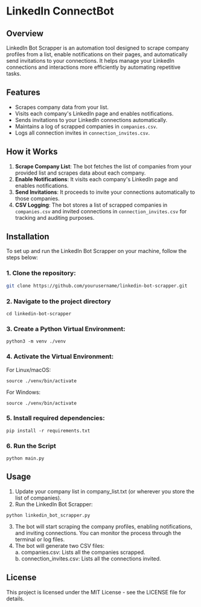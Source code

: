 # LinkedIn ConnectBot

## Overview

LinkedIn Bot Scrapper is an automation tool designed to scrape company profiles from a list, enable notifications on their pages, and automatically send invitations to your connections. It helps manage your LinkedIn connections and interactions more efficiently by automating repetitive tasks.

## Features

- Scrapes company data from your list.
- Visits each company's LinkedIn page and enables notifications.
- Sends invitations to your LinkedIn connections automatically.
- Maintains a log of scrapped companies in `companies.csv`.
- Logs all connection invites in `connection_invites.csv`.

## How it Works

1. **Scrape Company List**: The bot fetches the list of companies from your provided list and scrapes data about each company.
2. **Enable Notifications**: It visits each company's LinkedIn page and enables notifications.
3. **Send Invitations**: It proceeds to invite your connections automatically to those companies.
4. **CSV Logging**: The bot stores a list of scrapped companies in `companies.csv` and invited connections in `connection_invites.csv` for tracking and auditing purposes.

## Installation

To set up and run the LinkedIn Bot Scrapper on your machine, follow the steps below:

### 1. Clone the repository:

```bash
git clone https://github.com/yourusername/linkedin-bot-scrapper.git
```

### 2. Navigate to the project directory

```
cd linkedin-bot-scrapper
```

### 3. Create a Python Virtual Environment:

```
python3 -m venv ./venv
```

### 4. Activate the Virtual Environment:

For Linux/macOS:

```
source ./venv/bin/activate
```

For Windows:

```
source ./venv/bin/activate
```

### 5. Install required dependencies:

```
pip install -r requirements.txt
```

### 6. Run the Script

```
python main.py
```

## Usage

1. Update your company list in company_list.txt (or wherever you store the list of companies).
2. Run the LinkedIn Bot Scrapper:

```
python linkedin_bot_scrapper.py
```

3. The bot will start scraping the company profiles, enabling notifications, and inviting connections. You can monitor the process through the terminal or log files.
4. The bot will generate two CSV files:<br>
   a. companies.csv: Lists all the companies scrapped. <br>
   b. connection_invites.csv: Lists all the connections invited.

## License

This project is licensed under the MIT License - see the LICENSE file for details.
